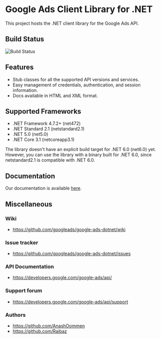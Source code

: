 # Google Ads Client Library for .NET

This project hosts the .NET client library for the Google Ads API.

## Build Status

![Build Status](https://storage.googleapis.com/gaa-clientlibs/badges/google-ads-dotnet/buildstatus_ubuntu.svg)

## Features

- Stub classes for all the supported API versions and services.
- Easy management of credentials, authentication, and session information.
- Docs available in HTML and XML format.

## Supported Frameworks

- .NET Framework 4.7.2+ (net472)
- .NET Standard 2.1 (netstandard2.1)
- .NET 5.0 (net5.0)
- .NET Core 3.1 (netcoreapp3.1)

The library doesn't have an explicit build target for .NET 6.0 (net6.0) yet. However, you can use
the library with a binary built for .NET 6.0, since netstandard2.1 is compatible with .NET 6.0.

## Documentation

Our documentation is available [here](https://developers.google.com/google-ads/api/docs/client-libs/dotnet).
## Miscellaneous

### Wiki

- https://github.com/googleads/google-ads-dotnet/wiki

### Issue tracker

- https://github.com/googleads/google-ads-dotnet/issues

### API Documentation

- https://developers.google.com/google-ads/api/

### Support forum

- https://developers.google.com/google-ads/api/support

### Authors

- https://github.com/AnashOommen
- https://github.com/Raibaz

